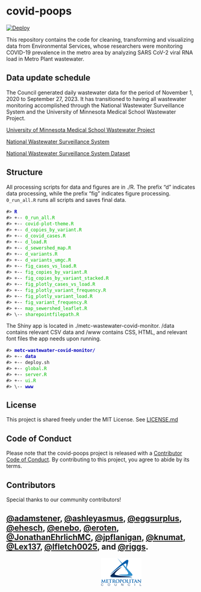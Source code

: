 
<!-- README.md is generated from README.Rmd. Please edit that file -->

# covid-poops

<!-- badges: start -->

[![Deploy](https://github.com/Metropolitan-Council/covid-poops/actions/workflows/deploy.yaml/badge.svg)](https://github.com/Metropolitan-Council/covid-poops/actions/workflows/deploy.yaml)
<!-- badges: end -->

This repository contains the code for cleaning, transforming and
visualizing data from Environmental Services, whose researchers were
monitoring COVID-19 prevalence in the metro area by analyzing SARS CoV-2
viral RNA load in Metro Plant wastewater.

## Data update schedule

The Council generated daily wastewater data for the period of November
1, 2020 to September 27, 2023. It has transitioned to having all
wastewater monitoring accomplished through the National Wastewater
Surveillance System and the University of Minnesota Medical School
Wastewater Project.

[University of Minnesota Medical School Wastewater
Project](https://experience.arcgis.com/experience/a8d269bd670a421e9fd45f967f23f13c?data_id=dataSource_1-regions_wwtp_view_6302%3A2l)

[National Wastewater Surveillance
System](https://covid.cdc.gov/covid-data-tracker/#wastewater-surveillance)

[National Wastewater Surveillance System
Dataset](https://data.cdc.gov/Public-Health-Surveillance/NWSS-Public-SARS-CoV-2-Wastewater-Metric-Data/2ew6-ywp6)

## Structure

All processing scripts for data and figures are in ./R. The prefix “d”
indicates data processing, while the prefix “fig” indicates figure
processing. `0_run_all.R` runs all scripts and saves final
data.

<PRE class="fansi fansi-output"><CODE>#&gt; <span style='color: #0000BB; font-weight: bold;'>R</span>
#&gt; +-- <span style='color: #00BB00;'>0_run_all.R</span>
#&gt; +-- <span style='color: #00BB00;'>covid-plot-theme.R</span>
#&gt; +-- <span style='color: #00BB00;'>d_copies_by_variant.R</span>
#&gt; +-- <span style='color: #00BB00;'>d_covid_cases.R</span>
#&gt; +-- <span style='color: #00BB00;'>d_load.R</span>
#&gt; +-- <span style='color: #00BB00;'>d_sewershed_map.R</span>
#&gt; +-- <span style='color: #00BB00;'>d_variants.R</span>
#&gt; +-- <span style='color: #00BB00;'>d_variants_umgc.R</span>
#&gt; +-- <span style='color: #00BB00;'>fig_cases_vs_load.R</span>
#&gt; +-- <span style='color: #00BB00;'>fig_copies_by_variant.R</span>
#&gt; +-- <span style='color: #00BB00;'>fig_copies_by_variant_stacked.R</span>
#&gt; +-- <span style='color: #00BB00;'>fig_plotly_cases_vs_load.R</span>
#&gt; +-- <span style='color: #00BB00;'>fig_plotly_variant_frequency.R</span>
#&gt; +-- <span style='color: #00BB00;'>fig_plotly_variant_load.R</span>
#&gt; +-- <span style='color: #00BB00;'>fig_variant_frequency.R</span>
#&gt; +-- <span style='color: #00BB00;'>map_sewershed_leaflet.R</span>
#&gt; \-- <span style='color: #00BB00;'>sharepointfilepath.R</span>
</CODE></PRE>

The Shiny app is located in ./metc-wastewater-covid-monitor. /data
contains relevant CSV data and /www contains CSS, HTML, and relevant
font files the app needs upon
running.

<PRE class="fansi fansi-output"><CODE>#&gt; <span style='color: #0000BB; font-weight: bold;'>metc-wastewater-covid-monitor/</span>
#&gt; +-- <span style='color: #0000BB; font-weight: bold;'>data</span>
#&gt; +-- deploy.sh
#&gt; +-- <span style='color: #00BB00;'>global.R</span>
#&gt; +-- <span style='color: #00BB00;'>server.R</span>
#&gt; +-- <span style='color: #00BB00;'>ui.R</span>
#&gt; \-- <span style='color: #0000BB; font-weight: bold;'>www</span>
</CODE></PRE>

## License

This project is shared freely under the MIT License. See
[LICENSE.md](LICENSE.md)

## Code of Conduct

Please note that the covid-poops project is released with a [Contributor
Code of
Conduct](https://contributor-covenant.org/version/2/0/CODE_OF_CONDUCT.html).
By contributing to this project, you agree to abide by its terms.

## Contributors

Special thanks to our community
contributors\!

## [@adamstener](https://github.com/adamstener), [@ashleyasmus](https://github.com/ashleyasmus), [@eggsurplus](https://github.com/eggsurplus), [@ehesch](https://github.com/ehesch), [@enebo](https://github.com/enebo), [@eroten](https://github.com/eroten), [@JonathanEhrlichMC](https://github.com/JonathanEhrlichMC), [@jpflanigan](https://github.com/jpflanigan), [@knumat](https://github.com/knumat), [@Lex137](https://github.com/Lex137), [@lfletch0025](https://github.com/lfletch0025), and [@riggs](https://github.com/riggs).

<a href="https://metrocouncil.org" target="_blank"><img src="metc-wastewater-covid-monitor/www/main-logo.png" style="margin-left: 50%;margin-right: 50%;">

<div>

</div>

</a>
